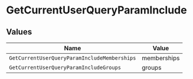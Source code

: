 # GetCurrentUserQueryParamInclude


## Values

| Name                                         | Value                                        |
| -------------------------------------------- | -------------------------------------------- |
| `GetCurrentUserQueryParamIncludeMemberships` | memberships                                  |
| `GetCurrentUserQueryParamIncludeGroups`      | groups                                       |